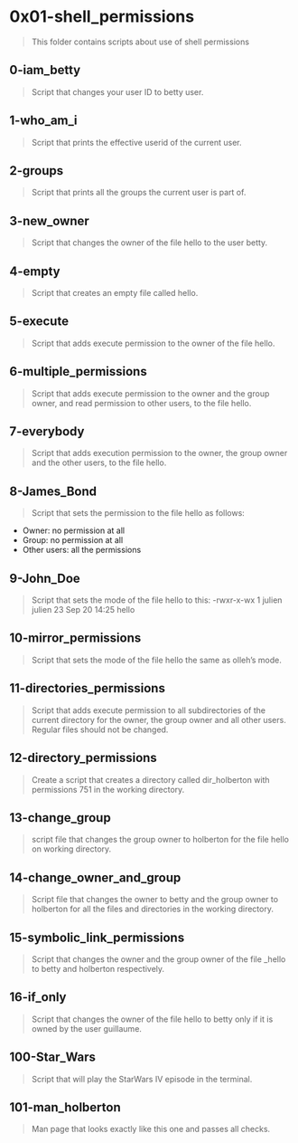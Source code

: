 # 0x01-shell_permissions
> This folder contains scripts about use of shell permissions

## 0-iam_betty
> Script that changes your user ID to betty user.

## 1-who_am_i
> Script that prints the effective userid of the current user.

## 2-groups
> Script that prints all the groups the current user is part of.

## 3-new_owner
> Script that changes the owner of the file hello to the user betty.

## 4-empty
> Script that creates an empty file called hello.

## 5-execute
> Script that adds execute permission to the owner of the file hello.

## 6-multiple_permissions
> Script that adds execute permission to the owner and the group owner, and read permission to other users, to the file hello.

## 7-everybody
> Script that adds execution permission to the owner, the group owner and the other users, to the file hello.

## 8-James_Bond
> Script that sets the permission to the file hello as follows:
+ Owner: no permission at all
+ Group: no permission at all
+ Other users: all the permissions

## 9-John_Doe
> Script that sets the mode of the file hello to this:
-rwxr-x-wx 1 julien julien 23 Sep 20 14:25 hello

## 10-mirror_permissions
> Script that sets the mode of the file hello the same as olleh’s mode.

## 11-directories_permissions
> Script that adds execute permission to all subdirectories of the current directory for the owner, the group owner and all other users. Regular files should not be changed.

## 12-directory_permissions
> Create a script that creates a directory called dir_holberton with permissions 751 in the working directory.

## 13-change_group
> script file that changes the group owner to holberton for the file hello on working directory.

## 14-change_owner_and_group
> Script file that changes the owner to betty and the group owner to holberton for all the files and directories in the working directory.

## 15-symbolic_link_permissions
> Script that changes the owner and the group owner of the file _hello to betty and holberton respectively.

## 16-if_only
> Script that changes the owner of the file hello to betty only if it is owned by the user guillaume.

## 100-Star_Wars
> Script that will play the StarWars IV episode in the terminal.

## 101-man_holberton
> Man page that looks exactly like this one and passes all checks.

